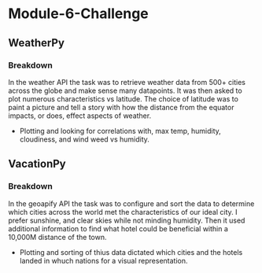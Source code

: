 # Module-6-Challenge

## WeatherPy
### Breakdown
In the weather API the task was to retrieve weather data from 500+ cities across the globe and make sense many datapoints. It was then asked to plot numerous characteristics vs latitude. The choice of latitude was to paint a picture and tell a story with how the distance from the equator impacts, or does, effect aspects of weather.
- Plotting and looking for correlations with, max temp, humidity, cloudiness, and wind weed vs humidity.

## VacationPy
### Breakdown
In the geoapify API the task was to configure and sort the data to determine which cities across the world met the characteristics of our ideal city. I prefer sunshine, and clear skies while not minding humidity. Then it used additional information to find what hotel could be beneficial within a 10,000M distance of the town.
- Plotting and sorting of thius data dictated which cities and the hotels landed in whuch nations for a visual representation. 
